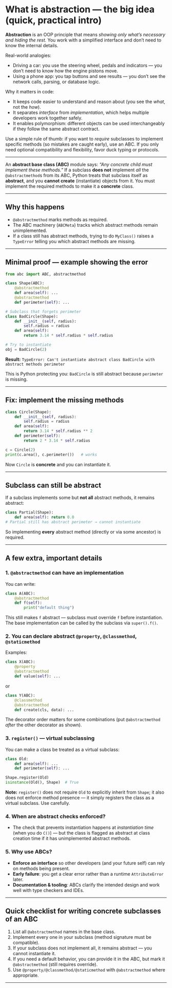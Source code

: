 # What is abstraction — the big idea (quick, practical intro)

**Abstraction** is an OOP principle that means *showing only what’s necessary and hiding the rest.* You work with a simplified interface and don’t need to know the internal details.

Real-world analogies:

* Driving a car: you use the steering wheel, pedals and indicators — you don’t need to know how the engine pistons move.
* Using a phone app: you tap buttons and see results — you don’t see the network calls, parsing, or database logic.

Why it matters in code:

* It keeps code easier to understand and reason about (you see the *what*, not the *how*).
* It separates *interface* from *implementation*, which helps multiple developers work together safely.
* It enables polymorphism: different objects can be used interchangeably if they follow the same abstract contract.

Use a simple rule of thumb: if you want to *require* subclasses to implement specific methods (so mistakes are caught early), use an ABC. If you only need optional compatibility and flexibility, favor duck typing or protocols.

---

An **abstract base class (ABC)** module says: *“Any concrete child must implement these methods.”*
If a subclass **does not** implement *all* the `@abstractmethod`s from its ABC, Python treats that subclass itself as **abstract**, and you **cannot create** (instantiate) objects from it. You must implement the required methods to make it a **concrete** class.

---

## Why this happens

* `@abstractmethod` marks methods as required.
* The ABC machinery (`ABCMeta`) tracks which abstract methods remain unimplemented.
* If a class still has abstract methods, trying to do `MyClass()` raises a `TypeError` telling you which abstract methods are missing.

---

## Minimal proof — example showing the error

```python
from abc import ABC, abstractmethod

class Shape(ABC):
    @abstractmethod
    def area(self): ...
    @abstractmethod
    def perimeter(self): ...

# Subclass that forgets perimeter
class BadCircle(Shape):
    def __init__(self, radius):
        self.radius = radius
    def area(self):
        return 3.14 * self.radius * self.radius

# Try to instantiate
obj = BadCircle(2)
```

**Result:**
`TypeError: Can't instantiate abstract class BadCircle with abstract methods perimeter`

This is Python protecting you: `BadCircle` is still abstract because `perimeter` is missing.

---

## Fix: implement the missing methods

```python
class Circle(Shape):
    def __init__(self, radius):
        self.radius = radius
    def area(self):
        return 3.14 * self.radius ** 2
    def perimeter(self):
        return 2 * 3.14 * self.radius

c = Circle(2)
print(c.area(), c.perimeter())   # works
```

Now `Circle` is **concrete** and you can instantiate it.

---

## Subclass can still be abstract

If a subclass implements some but **not all** abstract methods, it remains abstract:

```python
class Partial(Shape):
    def area(self): return 0.0
# Partial still has abstract perimeter → cannot instantiate
```

So implementing **every** abstract method (directly or via some ancestor) is required.

---

## A few extra, important details

### 1. `@abstractmethod` can have an implementation

You can write:

```python
class A(ABC):
    @abstractmethod
    def f(self):
        print("default thing")
```

This still makes `f` abstract — subclass must override `f` before instantiation. The base implementation can be called by the subclass via `super().f()`.

### 2. You can declare abstract `@property`, `@classmethod`, `@staticmethod`

Examples:

```python
class X(ABC):
    @property
    @abstractmethod
    def value(self): ...
```

or

```python
class Y(ABC):
    @classmethod
    @abstractmethod
    def create(cls, data): ...
```

The decorator order matters for some combinations (put `@abstractmethod` *after* the other decorator as shown).

### 3. `register()` — virtual subclassing

You can make a class be treated as a virtual subclass:

```python
class Old:
    def area(self): ...
    def perimeter(self): ...

Shape.register(Old)
isinstance(Old(), Shape)  # True
```

**Note:** `register()` does not require `Old` to explicitly inherit from `Shape`; it also does not enforce method presence — it simply registers the class as a virtual subclass. Use carefully.

### 4. When are abstract checks enforced?

* The check that prevents instantiation happens at *instantiation time* (when you do `C()`) — but the class is flagged as abstract at class creation time if it has unimplemented abstract methods.

### 5. Why use ABCs?

* **Enforce an interface** so other developers (and your future self) can rely on methods being present.
* **Early failure**: you get a clear error rather than a runtime `AttributeError` later.
* **Documentation & tooling**: ABCs clarify the intended design and work well with type checkers and IDEs.

---

## Quick checklist for writing concrete subclasses of an ABC

1. List all `@abstractmethod` names in the base class.
2. Implement every one in your subclass (method signature must be compatible).
3. If your subclass does not implement all, it remains abstract — you cannot instantiate it.
4. If you need a default behavior, you can provide it in the ABC, but mark it `@abstractmethod` (still requires override).
5. Use `@property/@classmethod/@staticmethod` with `@abstractmethod` where appropriate.

---
